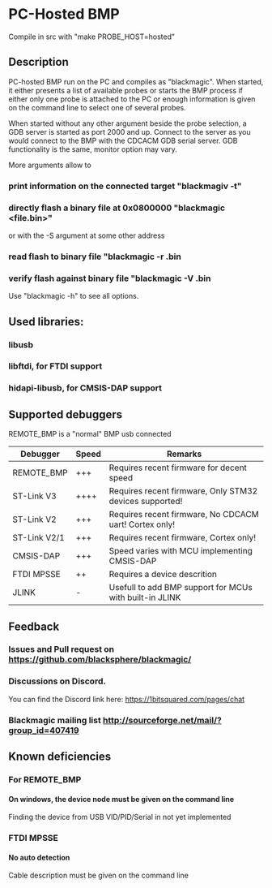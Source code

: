 # PC-Hosted BMP
Compile in src with "make PROBE_HOST=hosted"

## Description
PC-hosted BMP run on the PC and compiles as "blackmagic". When started,
it either presents a list of available probes or starts the BMP process
if either only one probe is attached to the PC or enough information is
given on the command line to select one of several probes.

When started without any other argument beside the probe selection, a
GDB server is started as port 2000 and up. Connect to the server as you would
connect to the BMP with the CDCACM GDB serial server. GDB functionality
is the same, monitor option may vary.

More arguments allow to
### print information on the connected target "blackmagiv -t"
### directly flash a binary file at 0x0800000  "blackmagic <file.bin>"
or with the -S argument at some other address
### read flash to binary file "blackmagic -r <file>.bin
### verify flash against binary file "blackmagic -V <file>.bin

Use "blackmagic -h" to see all options.

## Used libraries:
### libusb
### libftdi, for FTDI support
### hidapi-libusb, for CMSIS-DAP support

## Supported debuggers
REMOTE_BMP is a "normal" BMP usb connected

|   Debugger   | Speed | Remarks
| ------------ | ----- | ------
| REMOTE_BMP   |  +++  | Requires recent firmware for decent speed
| ST-Link V3   | ++++  | Requires recent firmware, Only STM32 devices supported!
| ST-Link V2   |  +++  | Requires recent firmware, No CDCACM uart! Cortex only!
| ST-Link V2/1 |  +++  | Requires recent firmware, Cortex only!
| CMSIS-DAP    |  +++  | Speed varies with MCU implementing CMSIS-DAP
| FTDI MPSSE   |   ++  | Requires a device descrition
| JLINK        |    -  | Usefull to add BMP support for MCUs with built-in JLINK

## Feedback
### Issues and Pull request on https://github.com/blacksphere/blackmagic/
### Discussions on Discord.
You can find the Discord link here: https://1bitsquared.com/pages/chat
### Blackmagic mailing list http://sourceforge.net/mail/?group_id=407419

## Known deficiencies
### For REMOTE_BMP
#### On windows, the device node must be given on the command line
Finding the device from USB VID/PID/Serial in not yet implemented
### FTDI MPSSE
#### No auto detection
Cable description must be given on the command line

